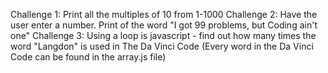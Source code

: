 Challenge 1: Print all the multiples of 10 from 1-1000
Challenge 2: Have the user enter a number. Print of the word "I got 99 problems, but Coding ain't one"
Challenge 3: Using a loop is javascript - find out how many times the word "Langdon" is used in The Da Vinci Code (Every word in the Da Vinci Code can be found in the array.js file)